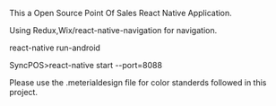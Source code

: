This a Open Source Point Of Sales React Native Application.

Using Redux,Wix/react-native-navigation for navigation.

react-native run-android


SyncPOS>react-native start --port=8088

Please use the .meterialdesign file for color standerds followed in this project.
